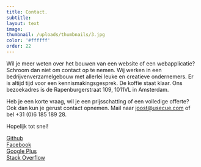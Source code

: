 ```yaml
---
title: Contact.
subtitle:
layout: text
image:
thumbnail: /uploads/thumbnails/3.jpg
color: '#ffffff'
order: 22
---
```



Wil je meer weten over het bouwen van een website of een webapplicatie? Schroom dan niet om contact op te nemen. Wij werken in een bedrijvenverzamelgebouw met allerlei leuke en creatieve ondernemers. Er is altijd tijd voor een kennismakingsgesprek. De koffie staat klaar. Ons bezoekadres is de Rapenburgerstraat 109, 1011VL in Amsterdam.

Heb je een korte vraag, wil je een prijsschatting of een volledige offerte? Ook dan kun je gerust contact opnemen. Mail naar joost@usecue.com of bel +31 (0)6 185 189 28.&nbsp;

Hopelijk tot snel!

[Github](https://github.com/jhvanderschee)
<br>[Facebook](https://www.facebook.com/usecue)
<br>[Google Plus](https://plus.google.com/101345401648717866709/about)
<br>[Stack Overflow](http://stackoverflow.com/users/2397550/joosts)
<br>&nbsp;